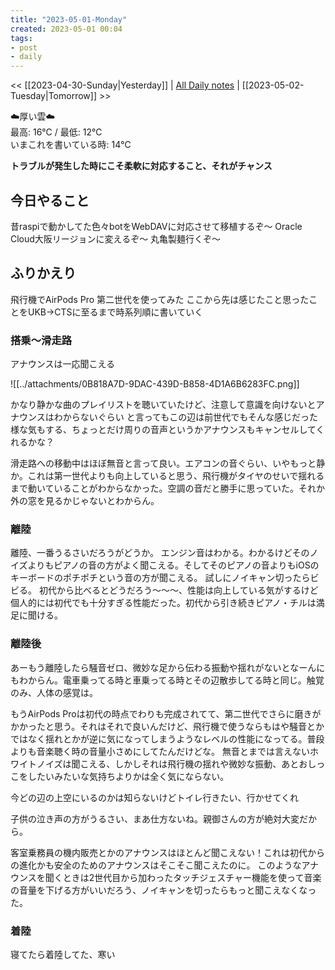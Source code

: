 ```yaml
---
title: "2023-05-01-Monday"
created: 2023-05-01 00:04
tags:
- post
- daily
---
```


<< [[2023-04-30-Sunday|Yesterday]] | [All Daily notes](/tags/daily) | [[2023-05-02-Tuesday|Tomorrow]] >>

☁️厚い雲☁️  
最高: 16℃ / 最低: 12℃  
いまこれを書いている時: 14℃

**トラブルが発生した時にこそ柔軟に対応すること、それがチャンス**

## 今日やること

昔raspiで動かしてた色々botをWebDAVに対応させて移植するぞ〜
Oracle Cloud大阪リージョンに変えるぞ〜
丸亀製麺行くぞ〜

## ふりかえり

飛行機でAirPods Pro 第二世代を使ってみた
ここから先は感じたこと思ったことをUKB→CTSに至るまで時系列順に書いていく

### 搭乗〜滑走路

アナウンスは一応聞こえる

![[../attachments/0B818A7D-9DAC-439D-B858-4D1A6B6283FC.png]]

かなり静かな曲のプレイリストを聴いていたけど、注意して意識を向けないとアナウンスはわからないぐらい
と言ってもこの辺は前世代でもそんな感じだった様な気もする、ちょっとだけ周りの音声というかアナウンスもキャンセルしてくれるかな？

滑走路への移動中はほぼ無音と言って良い。エアコンの音ぐらい、いやもっと静か。これは第一世代よりも向上していると思う、飛行機がタイヤのせいで揺れるまで動いていることがわからなかった。空調の音だと勝手に思っていた。それか外の窓を見るかじゃないとわからん。

### 離陸

離陸、一番うるさいだろうがどうか。
エンジン音はわかる。わかるけどそのノイズよりもピアノの音の方がよく聞こえる。そしてそのピアノの音よりもiOSのキーボードのポチポチという音の方が聞こえる。
試しにノイキャン切ったらビビる。
初代から比べるとどうだろう〜〜〜、性能は向上している気がするけど個人的には初代でも十分すぎる性能だった。初代から引き続きピアノ・チルは満足に聞ける。

### 離陸後

あーもう離陸したら騒音ゼロ、微妙な足から伝わる振動や揺れがないとなーんにもわからん。電車乗ってる時と車乗ってる時とその辺散歩してる時と同じ。触覚のみ、人体の感覚は。

もうAirPods Proは初代の時点でわりも完成されてて、第二世代でさらに磨きがかかったと思う。それはそれで良いんだけど、飛行機で使うならもはや騒音とかではなく揺れとかが逆に気になってしまうようなレベルの性能になってる。普段よりも音楽聴く時の音量小さめにしてたんだけどな。
無音とまでは言えないホワイトノイズは聞こえる、しかしそれは飛行機の揺れや微妙な振動、あとおしっこをしたいみたいな気持ちよりかは全く気にならない。

今どの辺の上空にいるのかは知らないけどトイレ行きたい、行かせてくれ

子供の泣き声の方がうるさい、まあ仕方ないね。親御さんの方が絶対大変だから。

客室乗務員の機内販売とかのアナウンスはほとんど聞こえない！これは初代からの進化かも安全のためのアナウンスはそこそこ聞こえたのに。
このようなアナウンスを聞くときは2世代目から加わったタッチジェスチャー機能を使って音楽の音量を下げる方がいいだろう、ノイキャンを切ったらもっと聞こえなくなった。

### 着陸

寝てたら着陸してた、寒い